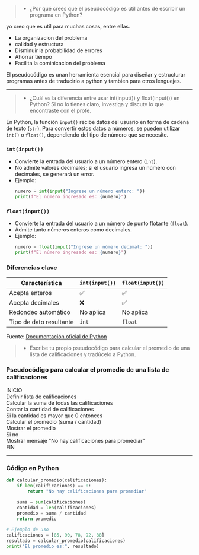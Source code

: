 > - ¿Por qué crees que el pseudocódigo es útil antes de escribir un programa en Python?

yo creo que es util para muchas cosas, entre ellas.
- La organizacion del problema
- calidad y estructura
- Disminuir la probabilidad de errores
- Ahorrar tiempo
- Facilita la cominicacion del problema

El pseudocódigo es unan herramienta esencial para diseñar y estructurar programas antes de traducirlo a python y tambien para otros lenguejes.
 
 ---

> - ¿Cuál es la diferencia entre usar int(input()) y float(input()) en Python? Si no lo tienes claro, investiga y discute lo que encontraste con el profe.


En Python, la función `input()` recibe datos del usuario en forma de cadena de texto (`str`). Para convertir estos datos a números, se pueden utilizar `int()` o `float()`, dependiendo del tipo de número que se necesite.

### `int(input())`
- Convierte la entrada del usuario a un número entero (`int`).
- No admite valores decimales; si el usuario ingresa un número con decimales, se generará un error.
- Ejemplo:
  ```python
  numero = int(input("Ingrese un número entero: "))
  print(f"El número ingresado es: {numero}")
  ```

### `float(input())`
- Convierte la entrada del usuario a un número de punto flotante (`float`).
- Admite tanto números enteros como decimales.
- Ejemplo:
  ```python
  numero = float(input("Ingrese un número decimal: "))
  print(f"El número ingresado es: {numero}")
  ```

### Diferencias clave
| Característica  | `int(input())` | `float(input())` |
|---------------|---------------|---------------|
| Acepta enteros | ✅ | ✅ |
| Acepta decimales | ❌ | ✅ |
| Redondeo automático | No aplica | No aplica |
| Tipo de dato resultante | `int` | `float` |

Fuente: [Documentación oficial de Python](https://docs.python.org/3/library/functions.html#input)



> - Escribe tu propio pseudocódigo para calcular el promedio de una lista de calificaciones y tradúcelo a Python.

### Pseudocódigo para calcular el promedio de una lista de calificaciones

INICIO  
    Definir lista de calificaciones  
    Calcular la suma de todas las calificaciones  
    Contar la cantidad de calificaciones  
    Si la cantidad es mayor que 0
     entonces  
        Calcular el promedio (suma / cantidad)  
        Mostrar el promedio  
    Si no  
        Mostrar mensaje "No hay calificaciones para promediar"  
FIN  

---

### Código en Python

```python
def calcular_promedio(calificaciones):
    if len(calificaciones) == 0:
        return "No hay calificaciones para promediar"
    
    suma = sum(calificaciones)
    cantidad = len(calificaciones)
    promedio = suma / cantidad
    return promedio

# Ejemplo de uso
calificaciones = [85, 90, 78, 92, 88]
resultado = calcular_promedio(calificaciones)
print("El promedio es:", resultado)
